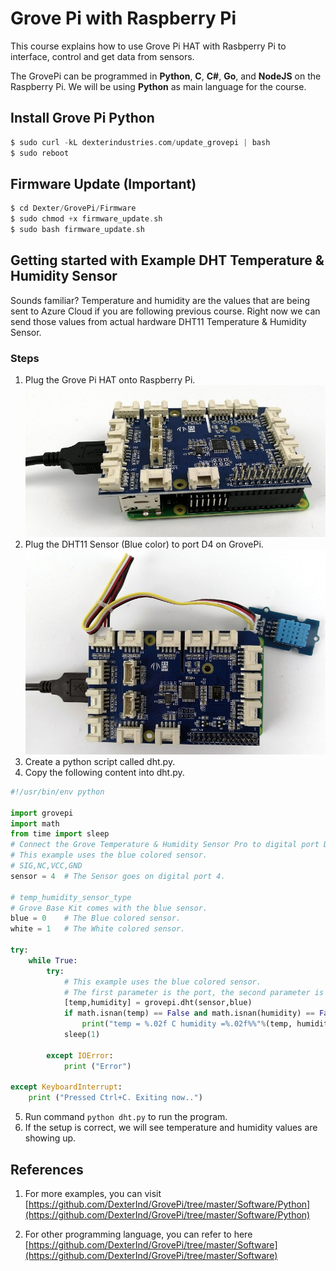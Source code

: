 # Grove Pi with Raspberry Pi

This course explains how to use Grove Pi HAT with Rasbperry Pi to interface, control and get data from sensors. 

The GrovePi can be programmed in **Python**, **C**, **C#**, **Go**, and **NodeJS** on the Raspberry Pi. We will be using **Python** as main language for the course.


## Install Grove Pi Python
```c
$ sudo curl -kL dexterindustries.com/update_grovepi | bash
$ sudo reboot
```

## Firmware Update (Important)
```c
$ cd Dexter/GrovePi/Firmware
$ sudo chmod +x firmware_update.sh
$ sudo bash firmware_update.sh
```

## Getting started with Example DHT Temperature & Humidity Sensor

Sounds familiar? Temperature and humidity are the values that are being sent to Azure Cloud if you are following previous course. 
Right now we can send those values from actual hardware DHT11 Temperature & Humidity Sensor.

### Steps

1. Plug the Grove Pi HAT onto Raspberry Pi.
 ![Grove Pi HAT on Raspberry Pi](./media/RPi-GrovePi.jpg)
2. Plug the DHT11 Sensor (Blue color) to port D4 on GrovePi.
![DHT11 on Raspberry Pi](./media/RPi-DHT11.jpg)
3. Create a python script called dht.py.
4. Copy the following content into dht.py.
``` python
#!/usr/bin/env python

import grovepi
import math
from time import sleep
# Connect the Grove Temperature & Humidity Sensor Pro to digital port D4
# This example uses the blue colored sensor.
# SIG,NC,VCC,GND
sensor = 4  # The Sensor goes on digital port 4.

# temp_humidity_sensor_type
# Grove Base Kit comes with the blue sensor.
blue = 0    # The Blue colored sensor.
white = 1   # The White colored sensor.

try:
    while True:
        try:
            # This example uses the blue colored sensor. 
            # The first parameter is the port, the second parameter is the type of sensor.
            [temp,humidity] = grovepi.dht(sensor,blue)  
            if math.isnan(temp) == False and math.isnan(humidity) == False:
                print("temp = %.02f C humidity =%.02f%%"%(temp, humidity))
            sleep(1)

        except IOError:
            print ("Error")

except KeyboardInterrupt:
    print ("Pressed Ctrl+C. Exiting now..")
```

5. Run command `python dht.py` to run the program.
6. If the setup is correct, we will see temperature and humidity values are showing up.

## References
1. For more examples, you can visit [https://github.com/DexterInd/GrovePi/tree/master/Software/Python](https://github.com/DexterInd/GrovePi/tree/master/Software/Python)

2. For other programming language, you can refer to here [https://github.com/DexterInd/GrovePi/tree/master/Software](https://github.com/DexterInd/GrovePi/tree/master/Software)

